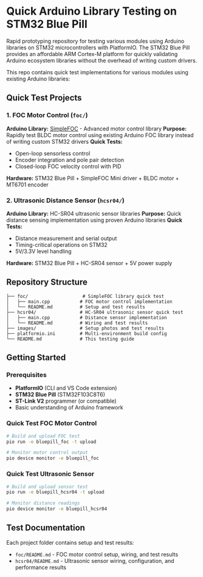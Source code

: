 # Quick Arduino Library Testing on STM32 Blue Pill

Rapid prototyping repository for testing various modules using Arduino libraries on STM32 microcontrollers with PlatformIO. The STM32 Blue Pill provides an affordable ARM Cortex-M platform for quickly validating Arduino ecosystem libraries without the overhead of writing custom drivers.

This repo contains quick test implementations for various modules using existing Arduino libraries:

## Quick Test Projects

### 1. FOC Motor Control (`foc/`)
**Arduino Library:** [SimpleFOC](https://simplefoc.com/) - Advanced motor control library
**Purpose:** Rapidly test BLDC motor control using existing Arduino FOC library instead of writing custom STM32 drivers
**Quick Tests:**
- Open-loop sensorless control
- Encoder integration and pole pair detection  
- Closed-loop FOC velocity control with PID

**Hardware:** STM32 Blue Pill + SimpleFOC Mini driver + BLDC motor + MT6701 encoder

### 2. Ultrasonic Distance Sensor (`hcsr04/`)
**Arduino Library:** HC-SR04 ultrasonic sensor libraries
**Purpose:** Quick distance sensing implementation using proven Arduino libraries
**Quick Tests:**
- Distance measurement and serial output
- Timing-critical operations on STM32
- 5V/3.3V level handling

**Hardware:** STM32 Blue Pill + HC-SR04 sensor + 5V power supply

## Repository Structure

```
├── foc/                    # SimpleFOC library quick test
│   ├── main.cpp           # FOC motor control implementation
│   └── README.md          # Setup and test results
├── hcsr04/                # HC-SR04 ultrasonic sensor quick test
│   ├── main.cpp           # Distance sensor implementation
│   └── README.md          # Wiring and test results
├── images/                # Setup photos and test results
├── platformio.ini         # Multi-environment build config
└── README.md              # This testing guide
```

## Getting Started

### Prerequisites
- **PlatformIO** (CLI and VS Code extension)
- **STM32 Blue Pill** (STM32F103C8T6)
- **ST-Link V2** programmer (or compatible)
- Basic understanding of Arduino framework

### Quick Test FOC Motor Control
```bash
# Build and upload FOC test
pio run -e bluepill_foc -t upload

# Monitor motor control output
pio device monitor -e bluepill_foc
```

### Quick Test Ultrasonic Sensor
```bash
# Build and upload sensor test
pio run -e bluepill_hcsr04 -t upload

# Monitor distance readings
pio device monitor -e bluepill_hcsr04
```

## Test Documentation

Each project folder contains setup and test results:
- `foc/README.md` - FOC motor control setup, wiring, and test results
- `hcsr04/README.md` - Ultrasonic sensor wiring, configuration, and performance results

